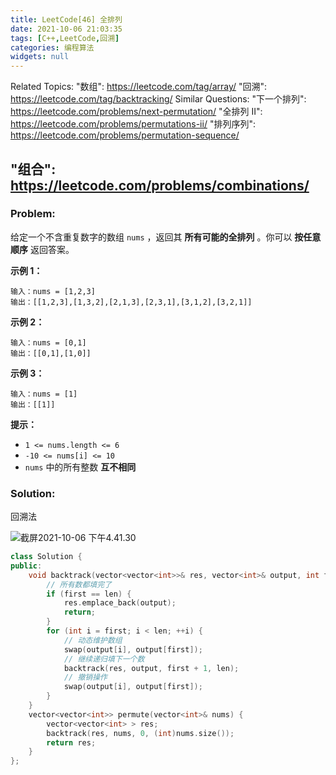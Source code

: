 ```yaml
---
title: LeetCode[46] 全排列
date: 2021-10-06 21:03:35
tags: [C++,LeetCode,回溯]
categories: 编程算法
widgets: null
---
```


Related Topics:
  "数组": https://leetcode.com/tag/array/
  "回溯": https://leetcode.com/tag/backtracking/
Similar Questions:
  "下一个排列": https://leetcode.com/problems/next-permutation/
  "全排列 II": https://leetcode.com/problems/permutations-ii/
  "排列序列": https://leetcode.com/problems/permutation-sequence/

  "组合": https://leetcode.com/problems/combinations/
---

### Problem:

给定一个不含重复数字的数组 `nums` ，返回其 **所有可能的全排列** 。你可以 **按任意顺序** 返回答案。

**示例 1：**

```
输入：nums = [1,2,3]
输出：[[1,2,3],[1,3,2],[2,1,3],[2,3,1],[3,1,2],[3,2,1]]
```

**示例 2：**

```
输入：nums = [0,1]
输出：[[0,1],[1,0]]
```

**示例 3：**

```
输入：nums = [1]
输出：[[1]]
```

**提示：**

- `1 <= nums.length <= 6`
- `-10 <= nums[i] <= 10`
- `nums` 中的所有整数 **互不相同**

<!--more-->

### Solution:

回溯法

![截屏2021-10-06 下午4.41.30](https://i.loli.net/2021/10/06/jnuBkRLlzZeCvo8.png)

```c++
class Solution {
public:
    void backtrack(vector<vector<int>>& res, vector<int>& output, int first, int len){
        // 所有数都填完了
        if (first == len) {
            res.emplace_back(output);
            return;
        }
        for (int i = first; i < len; ++i) {
            // 动态维护数组
            swap(output[i], output[first]);
            // 继续递归填下一个数
            backtrack(res, output, first + 1, len);
            // 撤销操作
            swap(output[i], output[first]);
        }
    }
    vector<vector<int>> permute(vector<int>& nums) {
        vector<vector<int> > res;
        backtrack(res, nums, 0, (int)nums.size());
        return res;
    }
};
```

